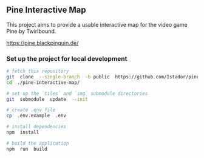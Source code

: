 ## Pine Interactive Map

This project aims to provide a usable interactive map for the video game Pine by Twirlbound.

https://pine.blackpinguin.de/


### Set up the project for local development

```bash
# fetch this repository
git  clone  --single-branch  -b public  https://github.com/Istador/pine-interactive-map.git
cd  ./pine-interactive-map/

# set up the `tiles` and `img` submodule directories
git  submodule  update  --init

# create .env file
cp  .env.example  .env

# install dependencies
npm  install

# build the application
npm  run  build
```
